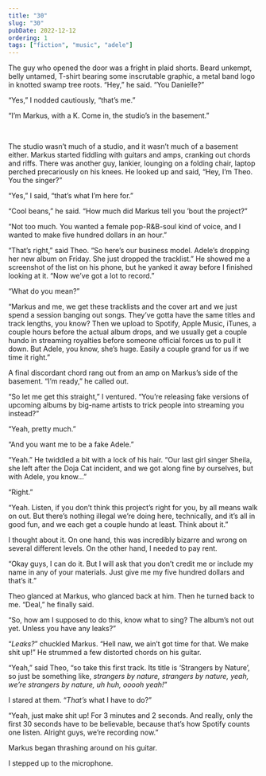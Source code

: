 ```yaml
---
title: "30"
slug: "30"
pubDate: 2022-12-12
ordering: 1
tags: ["fiction", "music", "adele"]
---
```


<span class="small-caps">The guy who opened the door</span> was a fright in plaid shorts. Beard unkempt, belly untamed, T-shirt bearing some inscrutable graphic, a metal band logo in knotted swamp tree roots. “Hey,” he said. “You Danielle?”

“Yes,” I nodded cautiously, “that’s me.”

“I’m Markus, with a K. Come in, the studio’s in the basement.”

<br />

The studio wasn’t much of a studio, and it wasn’t much of a basement either. Markus started fiddling with guitars and amps, cranking out chords and riffs. There was another guy, lankier, lounging on a folding chair, laptop perched precariously on his knees. He looked up and said, “Hey, I’m Theo. You the singer?”

“Yes,” I said, “that’s what I’m here for.”

“Cool beans,” he said. “How much did Markus tell you ’bout the project?”

“Not too much. You wanted a female pop-R&B-soul kind of voice, and I wanted to make five hundred dollars in an hour.”

“That’s right,” said Theo. “So here’s our business model. Adele’s dropping her new album on Friday. She just dropped the tracklist.” He showed me a screenshot of the list on his phone, but he yanked it away before I finished looking at it. “Now we’ve got a lot to record.”

“What do you mean?”

“Markus and me, we get these tracklists and the cover art and we just spend a session banging out songs. They’ve gotta have the same titles and track lengths, you know? Then we upload to Spotify, Apple Music, iTunes, a couple hours before the actual album drops, and we usually get a couple hundo in streaming royalties before someone official forces us to pull it down. But Adele, you know, she’s huge. Easily a couple grand for us if we time it right.”

A final discordant chord rang out from an amp on Markus’s side of the basement. “I’m ready,” he called out.

“So let me get this straight,” I ventured. “You’re releasing fake versions of upcoming albums by big-name artists to trick people into streaming you instead?”

“Yeah, pretty much.”

“And you want me to be a fake Adele.”

“Yeah.” He twiddled a bit with a lock of his hair. “Our last girl singer Sheila, she left after the Doja Cat incident, and we got along fine by ourselves, but with Adele, you know…”

“Right.”

“Yeah. Listen, if you don’t think this project’s right for you, by all means walk on out. But there’s nothing illegal we’re doing here, technically, and it’s all in good fun, and we each get a couple hundo at least. Think about it.”

I thought about it. On one hand, this was incredibly bizarre and wrong on several different levels. On the other hand, I needed to pay rent.

“Okay guys, I can do it. But I will ask that you don’t credit me or include my name in any of your materials. Just give me my five hundred dollars and that’s it.”

Theo glanced at Markus, who glanced back at him. Then he turned back to me. “Deal,” he finally said.

“So, how am I supposed to do this, know what to sing? The album’s not out yet. Unless you have any leaks?”

“_Leaks?_” chuckled Markus. “Hell naw, we ain’t got time for that. We make shit up!” He strummed a few distorted chords on his guitar.

“Yeah,” said Theo, “so take this first track. Its title is ‘Strangers by Nature’, so just be something like, _strangers by nature, strangers by nature, yeah, we’re strangers by nature, uh huh, ooooh yeah!_”

I stared at them. “_That’s_ what I have to do?”

“Yeah, just make shit up! For 3 minutes and 2 seconds. And really, only the first 30 seconds have to be believable, because that’s how Spotify counts one listen. Alright guys, we’re recording now.”

Markus began thrashing around on his guitar.

I stepped up to the microphone.
